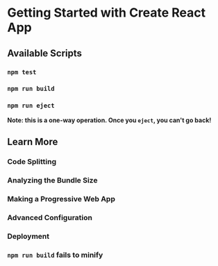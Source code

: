 # Getting Started with Create React App



## Available Scripts


### `npm test`


### `npm run build`



### `npm run eject`

**Note: this is a one-way operation. Once you `eject`, you can't go back!**


## Learn More



### Code Splitting


### Analyzing the Bundle Size

### Making a Progressive Web App


### Advanced Configuration

### Deployment

### `npm run build` fails to minify

